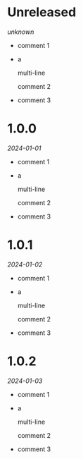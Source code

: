 # Unreleased
*unknown*

- comment 1
- a

    multi-line

    comment 2
- comment 3

# 1.0.0
*2024-01-01*

- comment 1
- a

    multi-line

    comment 2
- comment 3

# 1.0.1
*2024-01-02*

- comment 1
- a

    multi-line

    comment 2
- comment 3

# 1.0.2
*2024-01-03*

- comment 1
- a

    multi-line

    comment 2
- comment 3